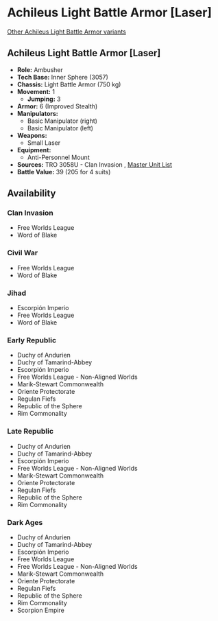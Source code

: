 # Achileus Light Battle Armor [Laser] 

[Other Achileus Light Battle Armor variants](../achileus_light_battle_armor.md) 

## Achileus Light Battle Armor [Laser] 

- **Role:** Ambusher 
- **Tech Base:** Inner Sphere (3057) 
- **Chassis:** Light Battle Armor (750 kg) 
- **Movement:** 1 
  - **Jumping:** 3 
- **Armor:** 6 (Improved Stealth) 
- **Manipulators:** 
  - Basic Manipulator (right) 
  - Basic Manipulator (left) 
- **Weapons:** 
  - Small Laser 
- **Equipment:** 
  - Anti-Personnel Mount 
- **Sources:** TRO 3058U - Clan Invasion , [Master Unit List](http://masterunitlist.info/Unit/Details/9/achileus-light-battle-armor-laser) 
- **Battle Value:** 39 (205 for 4 suits) 

## Availability 

### Clan Invasion 

- Free Worlds League 
- Word of Blake 

### Civil War 

- Free Worlds League 
- Word of Blake 

### Jihad 

- Escorpión Imperio 
- Free Worlds League 
- Word of Blake 

### Early Republic 

- Duchy of Andurien 
- Duchy of Tamarind-Abbey 
- Escorpión Imperio 
- Free Worlds League - Non-Aligned Worlds 
- Marik-Stewart Commonwealth 
- Oriente Protectorate 
- Regulan Fiefs 
- Republic of the Sphere 
- Rim Commonality 

### Late Republic 

- Duchy of Andurien 
- Duchy of Tamarind-Abbey 
- Escorpión Imperio 
- Free Worlds League - Non-Aligned Worlds 
- Marik-Stewart Commonwealth 
- Oriente Protectorate 
- Regulan Fiefs 
- Republic of the Sphere 
- Rim Commonality 

### Dark Ages 

- Duchy of Andurien 
- Duchy of Tamarind-Abbey 
- Escorpión Imperio 
- Free Worlds League 
- Free Worlds League - Non-Aligned Worlds 
- Marik-Stewart Commonwealth 
- Oriente Protectorate 
- Regulan Fiefs 
- Republic of the Sphere 
- Rim Commonality 
- Scorpion Empire 

